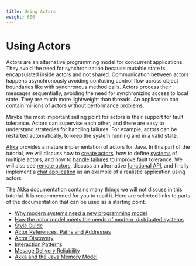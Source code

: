 ```yaml
---
title: Using Actors
weight: 600
---
```


# Using Actors

Actors are an alternative programming model for concurrent applications.
They avoid the need for synchronization
because mutable state is encapsulated inside actors and not shared.
Communication between actors happens asynchronously
avoiding confusing control flow across object boundaries like with synchronous method calls.
Actors process their messages sequentially,
avoiding the need for synchronizing access to local state.
They are much more lightweight than threads.
An application can contain millions of actors without performance problems.

Maybe the most important selling point for actors is their support for fault tolerance.
Actors can supervise each other, 
and there are easy to understand strategies for handling failures.
For example, actors can be restarted automatically, 
to keep the system running and in a valid state.

[Akka](https://doc.akka.io/docs/akka/current/typed/guide/index.html) 
provides a mature implementation of actors for Java.
In this part of the tutorial, we will discuss how to
[create actors](creation),
how to define
[systems](systems)
of multiple actors, and how to
[handle failures](failure)
to improve fault tolerance.
We will also see
[remote actors](remote),
discuss an alternative
[functional API](functional),
and finally implement a 
[chat application](chat)
as an example of a realistic application using actors.

The Akka documentation contains many things we will not discuss in this tutorial.
It is recommended for you to read it.
Here are selected links to parts of the documentation that can be used as a starting point.

 * [Why modern systems need a new programming model](https://doc.akka.io/docs/akka/current/typed/guide/actors-motivation.html)
 * [How the actor model meets the needs of modern, distributed systems](https://doc.akka.io/docs/akka/current/typed/guide/actors-intro.html)
 * [Style Guide](https://doc.akka.io/docs/akka/current/typed/style-guide.html)
 * [Actor References, Paths and Addresses](https://doc.akka.io/docs/akka/current/general/addressing.html)
 * [Actor Discovery](https://doc.akka.io/docs/akka/current/typed/actor-discovery.html)
 * [Interaction Patterns](https://doc.akka.io/docs/akka/current/typed/interaction-patterns.html)
 * [Mesage Delivery Reliability](https://doc.akka.io/docs/akka/current/general/message-delivery-reliability.html)
 * [Akka and the Java Memory Model](https://doc.akka.io/docs/akka/current/general/jmm.html)

